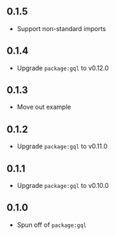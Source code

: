 ## 0.1.5

- Support non-standard imports

## 0.1.4

- Upgrade `package:gql` to v0.12.0

## 0.1.3

- Move out example

## 0.1.2

- Upgrade `package:gql` to v0.11.0

## 0.1.1

- Upgrade `package:gql` to v0.10.0

## 0.1.0

- Spun off of `package:gql`
